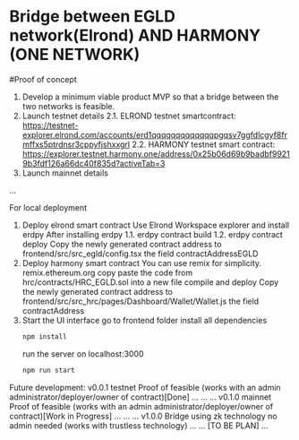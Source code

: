 # Bridge between EGLD network(Elrond) AND HARMONY (ONE NETWORK)


#Proof of concept 
1. Develop a minimum viable product MVP so that a bridge between the two networks is feasible.
2. Launch testnet details
    2.1. ELROND testnet smartcontract: https://testnet-explorer.elrond.com/accounts/erd1qqqqqqqqqqqqqpgqsv7ggfdlcgyf8frmffxs5ptrdnsr3cppyfjshxxgrl
    2.2. HARMONY testnet smart contract: https://explorer.testnet.harmony.one/address/0x25b06d69b9badbf99219b3fdf126a66dc40f835d?activeTab=3 
3. Launch mainnet details

...

For local deployment
1. Deploy elrond smart contract 
    Use Elrond Workspace explorer and install erdpy
    After installing erdpy
    1.1. erdpy contract build
    1.2. erdpy contract deploy
    Copy the newly generated contract address to frontend/src/src_egld/config.tsx the field contractAddressEGLD
2. Deploy harmony smart contract
    You can use remix for simplicity. remix.ethereum.org
    copy paste the code from hrc/contracts/HRC_EGLD.sol into a new file
    compile and deploy 
    Copy the newly generated contract address to frontend/src/src_hrc/pages/Dashboard/Wallet/Wallet.js the field contractAddress
3. Start the UI interface 
    go to frontend folder
    install all dependencies
    ```sh
    npm install
    ```
    run the server on localhost:3000
    ```sh
    npm run start
    ```



Future development:
v0.0.1 testnet Proof of feasible (works with an admin administrator/deployer/owner of contract)[Done]
...
...
...
v0.1.0 mainnet Proof of feasible (works with an admin administrator/deployer/owner of contract)[Work in Progress]
...
...
...
v1.0.0 Bridge using zk technology no admin needed (works with trustless technology)
...
...
[TO BE PLAN]
...


